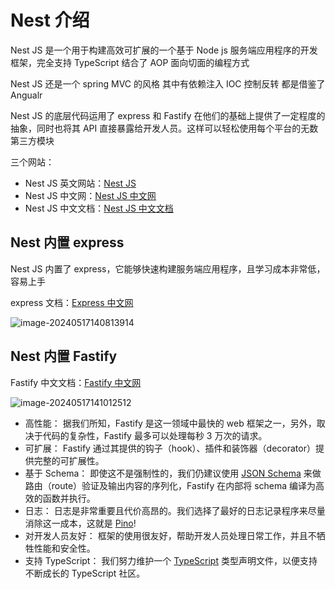 # Nest 介绍

Nest JS 是一个用于构建高效可扩展的一个基于 Node js 服务端应用程序的开发框架，完全支持 TypeScript 结合了 AOP 面向切面的编程方式

Nest JS 还是一个 spring MVC 的风格 其中有依赖注入 IOC 控制反转 都是借鉴了 Angualr

Nest JS 的底层代码运用了 express 和 Fastify 在他们的基础上提供了一定程度的抽象，同时也将其 API 直接暴露给开发人员。这样可以轻松使用每个平台的无数第三方模块

三个网站：

- Nest JS 英文网站：[Nest JS](https://nestjs.com/)
- Nest JS 中文网：[Nest JS 中文网](https://nestjs.bootcss.com/)
- Nest JS 中文文档：[Nest JS 中文文档](https://docs.nestjs.cn/)

## Nest 内置 express

Nest JS 内置了 express，它能够快速构建服务端应用程序，且学习成本非常低，容易上手

express 文档：[Express 中文网](https://www.expressjs.com.cn/)

![image-20240517140813914](https://chen-1320883525.cos.ap-chengdu.myqcloud.com/img/image-20240517140813914.png)

## Nest 内置 Fastify

Fastify 中文文档：[Fastify 中文网](https://www.fastify.cn/)

![image-20240517141012512](https://chen-1320883525.cos.ap-chengdu.myqcloud.com/img/image-20240517141012512.png)

- 高性能： 据我们所知，Fastify 是这一领域中最快的 web 框架之一，另外，取决于代码的复杂性，Fastify 最多可以处理每秒 3 万次的请求。
- 可扩展： Fastify 通过其提供的钩子（hook）、插件和装饰器（decorator）提供完整的可扩展性。
- 基于 Schema： 即使这不是强制性的，我们仍建议使用 [JSON Schema](https://json-schema.org/) 来做路由（route）验证及输出内容的序列化，Fastify 在内部将 schema 编译为高效的函数并执行。
- 日志： 日志是非常重要且代价高昂的。我们选择了最好的日志记录程序来尽量消除这一成本，这就是 [Pino](https://github.com/pinojs/pino)!
- 对开发人员友好： 框架的使用很友好，帮助开发人员处理日常工作，并且不牺牲性能和安全性。
- 支持 TypeScript： 我们努力维护一个 [TypeScript](https://www.typescriptlang.org/) 类型声明文件，以便支持不断成长的 TypeScript 社区。

